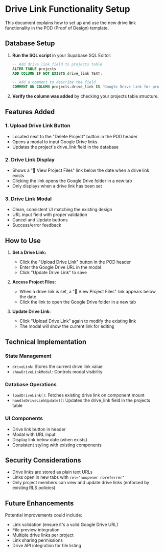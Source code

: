 # Drive Link Functionality Setup

This document explains how to set up and use the new drive link functionality in the POD (Proof of Design) template.

## Database Setup

1. **Run the SQL script** in your Supabase SQL Editor:
   ```sql
   -- Add drive_link field to projects table
   ALTER TABLE projects 
   ADD COLUMN IF NOT EXISTS drive_link TEXT;
   
   -- Add a comment to describe the field
   COMMENT ON COLUMN projects.drive_link IS 'Google Drive link for project files and resources';
   ```

2. **Verify the column was added** by checking your projects table structure.

## Features Added

### 1. Upload Drive Link Button
- Located next to the "Delete Project" button in the POD header
- Opens a modal to input Google Drive links
- Updates the project's drive_link field in the database

### 2. Drive Link Display
- Shows a "📁 View Project Files" link below the date when a drive link exists
- Clicking the link opens the Google Drive folder in a new tab
- Only displays when a drive link has been set

### 3. Drive Link Modal
- Clean, consistent UI matching the existing design
- URL input field with proper validation
- Cancel and Update buttons
- Success/error feedback

## How to Use

1. **Set a Drive Link:**
   - Click the "Upload Drive Link" button in the POD header
   - Enter the Google Drive URL in the modal
   - Click "Update Drive Link" to save

2. **Access Project Files:**
   - When a drive link is set, a "📁 View Project Files" link appears below the date
   - Click the link to open the Google Drive folder in a new tab

3. **Update Drive Link:**
   - Click "Upload Drive Link" again to modify the existing link
   - The modal will show the current link for editing

## Technical Implementation

### State Management
- `driveLink`: Stores the current drive link value
- `showDriveLinkModal`: Controls modal visibility

### Database Operations
- `loadDriveLink()`: Fetches existing drive link on component mount
- `handleDriveLinkUpdate()`: Updates the drive_link field in the projects table

### UI Components
- Drive link button in header
- Modal with URL input
- Display link below date (when exists)
- Consistent styling with existing components

## Security Considerations

- Drive links are stored as plain text URLs
- Links open in new tabs with `rel="noopener noreferrer"`
- Only project members can view and update drive links (enforced by existing RLS policies)

## Future Enhancements

Potential improvements could include:
- Link validation (ensure it's a valid Google Drive URL)
- File preview integration
- Multiple drive links per project
- Link sharing permissions
- Drive API integration for file listing
